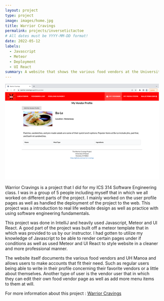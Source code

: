 ```yaml
---
layout: project
type: project
image: images/home.jpg
title: Warrior Cravings
permalink: projects/inversetictactoe
# All dates must be YYYY-MM-DD format!
date: 2022-05-12
labels:
  - Javascript
  - Meteor
  - Deployment
  - UI React
summary: A website that shows the various food vendors at the University of Hawaii at Manoa and allows for user accesibility.
---
```


<div class="ui small rounded images">
  <img class="ui image" src="../images/user.png">
</div>

Warrior Cravings is a project that I did for my ICS 314 Software Engineering class. I was in a group of 5 people including myself that in which we all worked on different parts of the project. I mainly worked on the user profile pages as well as handled the deployment of the project to the web. This project was a introduction to real life website design as well as practice with using software engineering fundamentals.

This project was done in IntelliJ and heavily used Javascript, Meteor and UI React. A good part of the project was built off a meteor template that in which was provided to us by our instructor. I had gotten to utilize my knowledge of Javascript to be able to render certain pages under if conditions as well as used Meteor and UI React to style website in a cleaner and more professional manner.

The website itself documents the various food vendors and UH Manoa and allows users to make accounts that fit their need. Such as regular users being able to write in their profile concerning their favorite vendors or a little about themselves. Another type of user is the vendor user that in which they can edit their own food vendor page as well as add more menu items to them at will. 

For more information about this project : <a href="https://github.com/warrior-cravings/warrior-cravings"><i class="large github icon "></i>Warrior Cravings</a>

